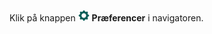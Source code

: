 <!-- markdownlint-disable-file MD041 -->
Klik på knappen ![icon][img1] **Præferencer** i navigatoren.

<!-- Referenced images -->
[img1]: ../../../../../../common/icons/nav-admin-preferences-active.png
